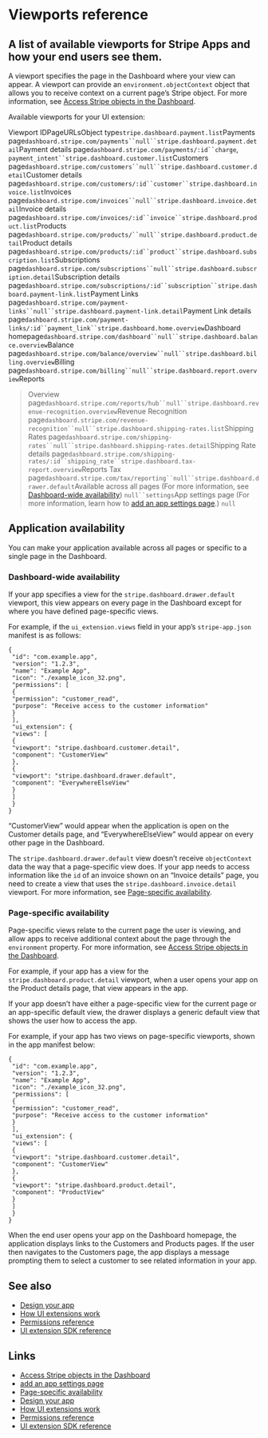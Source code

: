 # Viewports reference

## A list of available viewports for Stripe Apps and how your end users see them.

A viewport specifies the page in the Dashboard where your view can appear. A
viewport can provide an `environment.objectContext` object that allows you to
receive context on a current page’s Stripe object. For more information, see
[Access Stripe objects in the
Dashboard](https://docs.stripe.com/stripe-apps/build-ui#access-stripe-objects).

Available viewports for your UI extension:

Viewport IDPageURLsObject type`stripe.dashboard.payment.list`Payments
page`dashboard.stripe.com/payments``null``stripe.dashboard.payment.detail`Payment
details page`dashboard.stripe.com/payments/:id``charge`,
`payment_intent``stripe.dashboard.customer.list`Customers
page`dashboard.stripe.com/customers``null``stripe.dashboard.customer.detail`Customer
details
page`dashboard.stripe.com/customers/:id``customer``stripe.dashboard.invoice.list`Invoices
page`dashboard.stripe.com/invoices``null``stripe.dashboard.invoice.detail`Invoice
details
page`dashboard.stripe.com/invoices/:id``invoice``stripe.dashboard.product.list`Products
page`dashboard.stripe.com/products/``null``stripe.dashboard.product.detail`Product
details
page`dashboard.stripe.com/products/:id``product``stripe.dashboard.subscription.list`Subscriptions
page`dashboard.stripe.com/subscriptions``null``stripe.dashboard.subscription.detail`Subscription
details
page`dashboard.stripe.com/subscriptions/:id``subscription``stripe.dashboard.payment-link.list`Payment
Links
page`dashboard.stripe.com/payment-links``null``stripe.dashboard.payment-link.detail`Payment
Link details
page`dashboard.stripe.com/payment-links/:id``payment_link``stripe.dashboard.home.overview`Dashboard
homepage`dashboard.stripe.com/dashboard``null``stripe.dashboard.balance.overview`Balance
page`dashboard.stripe.com/balance/overview``null``stripe.dashboard.billing.overview`Billing
page`dashboard.stripe.com/billing``null``stripe.dashboard.report.overview`Reports
> Overview
page`dashboard.stripe.com/reports/hub``null``stripe.dashboard.revenue-recognition.overview`Revenue
Recognition
page`dashboard.stripe.com/revenue-recognition``null``stripe.dashboard.shipping-rates.list`Shipping
Rates
page`dashboard.stripe.com/shipping-rates``null``stripe.dashboard.shipping-rates.detail`Shipping
Rate details
page`dashboard.stripe.com/shipping-rates/:id``shipping_rate``stripe.dashboard.tax-report.overview`Reports
> Tax
page`dashboard.stripe.com/tax/reporting``null``stripe.dashboard.drawer.default`Available
across all pages (For more information, see [Dashboard-wide
availability](https://docs.stripe.com/stripe-apps/reference/viewports#dashboard-wide-availability))
`null``settings`App settings page (For more information, learn how to [add an
app settings page](https://docs.stripe.com/stripe-apps/app-settings).) `null`
## Application availability

You can make your application available across all pages or specific to a single
page in the Dashboard.

### Dashboard-wide availability

If your app specifies a view for the `stripe.dashboard.drawer.default` viewport,
this view appears on every page in the Dashboard except for where you have
defined page-specific views.

For example, if the `ui_extension.views` field in your app’s `stripe-app.json`
manifest is as follows:

```
{
 "id": "com.example.app",
 "version": "1.2.3",
 "name": "Example App",
 "icon": "./example_icon_32.png",
 "permissions": [
 {
 "permission": "customer_read",
 "purpose": "Receive access to the customer information"
 }
 ],
 "ui_extension": {
 "views": [
 {
 "viewport": "stripe.dashboard.customer.detail",
 "component": "CustomerView"
 },
 {
 "viewport": "stripe.dashboard.drawer.default",
 "component": "EverywhereElseView"
 }
 ]
 }
}
```

“CustomerView” would appear when the application is open on the Customer details
page, and “EverywhereElseView” would appear on every other page in the
Dashboard.

The `stripe.dashboard.drawer.default` view doesn’t receive `objectContext` data
the way that a page-specific view does. If your app needs to access information
like the `id` of an invoice shown on an “Invoice details” page, you need to
create a view that uses the `stripe.dashboard.invoice.detail` viewport. For more
information, see [Page-specific
availability](https://docs.stripe.com/stripe-apps/reference/viewports#page-specific-availability).

### Page-specific availability

Page-specific views relate to the current page the user is viewing, and allow
apps to receive additional context about the page through the `environment`
property. For more information, see [Access Stripe objects in the
Dashboard](https://docs.stripe.com/stripe-apps/build-ui#access-stripe-objects).

For example, if your app has a view for the `stripe.dashboard.product.detail`
viewport, when a user opens your app on the Product details page, that view
appears in the app.

If your app doesn’t have either a page-specific view for the current page or an
app-specific default view, the drawer displays a generic default view that shows
the user how to access the app.

For example, if your app has two views on page-specific viewports, shown in the
app manifest below:

```
{
 "id": "com.example.app",
 "version": "1.2.3",
 "name": "Example App",
 "icon": "./example_icon_32.png",
 "permissions": [
 {
 "permission": "customer_read",
 "purpose": "Receive access to the customer information"
 }
 ],
 "ui_extension": {
 "views": [
 {
 "viewport": "stripe.dashboard.customer.detail",
 "component": "CustomerView"
 },
 {
 "viewport": "stripe.dashboard.product.detail",
 "component": "ProductView"
 }
 ]
 }
}
```

When the end user opens your app on the Dashboard homepage, the application
displays links to the Customers and Products pages. If the user then navigates
to the Customers page, the app displays a message prompting them to select a
customer to see related information in your app.

## See also

- [Design your app](https://docs.stripe.com/stripe-apps/design)
- [How UI extensions
work](https://docs.stripe.com/stripe-apps/how-ui-extensions-work)
- [Permissions
reference](https://docs.stripe.com/stripe-apps/reference/permissions)
- [UI extension SDK
reference](https://docs.stripe.com/stripe-apps/reference/extensions-sdk-api)

## Links

- [Access Stripe objects in the
Dashboard](https://docs.stripe.com/stripe-apps/build-ui#access-stripe-objects)
- [add an app settings page](https://docs.stripe.com/stripe-apps/app-settings)
- [Page-specific
availability](https://docs.stripe.com/stripe-apps/reference/viewports#page-specific-availability)
- [Design your app](https://docs.stripe.com/stripe-apps/design)
- [How UI extensions
work](https://docs.stripe.com/stripe-apps/how-ui-extensions-work)
- [Permissions
reference](https://docs.stripe.com/stripe-apps/reference/permissions)
- [UI extension SDK
reference](https://docs.stripe.com/stripe-apps/reference/extensions-sdk-api)